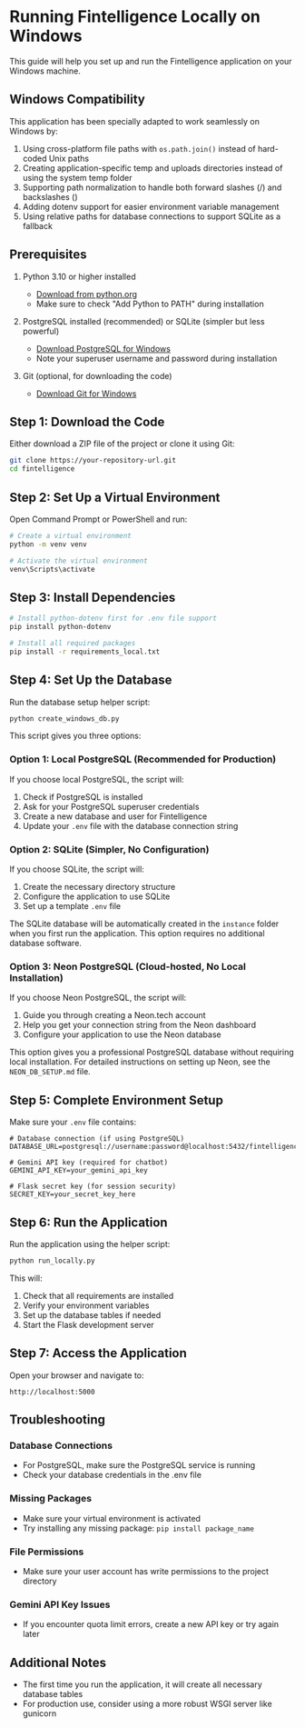 # Running Fintelligence Locally on Windows

This guide will help you set up and run the Fintelligence application on your Windows machine.

## Windows Compatibility

This application has been specially adapted to work seamlessly on Windows by:

1. Using cross-platform file paths with `os.path.join()` instead of hard-coded Unix paths
2. Creating application-specific temp and uploads directories instead of using the system temp folder
3. Supporting path normalization to handle both forward slashes (/) and backslashes (\)
4. Adding dotenv support for easier environment variable management
5. Using relative paths for database connections to support SQLite as a fallback

## Prerequisites

1. Python 3.10 or higher installed 
   - [Download from python.org](https://www.python.org/downloads/windows/)
   - Make sure to check "Add Python to PATH" during installation

2. PostgreSQL installed (recommended) or SQLite (simpler but less powerful)
   - [Download PostgreSQL for Windows](https://www.postgresql.org/download/windows/)
   - Note your superuser username and password during installation

3. Git (optional, for downloading the code)
   - [Download Git for Windows](https://git-scm.com/download/win)

## Step 1: Download the Code

Either download a ZIP file of the project or clone it using Git:

```bash
git clone https://your-repository-url.git
cd fintelligence
```

## Step 2: Set Up a Virtual Environment

Open Command Prompt or PowerShell and run:

```bash
# Create a virtual environment
python -m venv venv

# Activate the virtual environment
venv\Scripts\activate
```

## Step 3: Install Dependencies

```bash
# Install python-dotenv first for .env file support
pip install python-dotenv

# Install all required packages
pip install -r requirements_local.txt
```

## Step 4: Set Up the Database

Run the database setup helper script:

```bash
python create_windows_db.py
```

This script gives you three options:

### Option 1: Local PostgreSQL (Recommended for Production)

If you choose local PostgreSQL, the script will:
1. Check if PostgreSQL is installed
2. Ask for your PostgreSQL superuser credentials
3. Create a new database and user for Fintelligence
4. Update your `.env` file with the database connection string

### Option 2: SQLite (Simpler, No Configuration)

If you choose SQLite, the script will:
1. Create the necessary directory structure
2. Configure the application to use SQLite
3. Set up a template `.env` file

The SQLite database will be automatically created in the `instance` folder when you first run the application. This option requires no additional database software.

### Option 3: Neon PostgreSQL (Cloud-hosted, No Local Installation)

If you choose Neon PostgreSQL, the script will:
1. Guide you through creating a Neon.tech account
2. Help you get your connection string from the Neon dashboard
3. Configure your application to use the Neon database

This option gives you a professional PostgreSQL database without requiring local installation. For detailed instructions on setting up Neon, see the `NEON_DB_SETUP.md` file.

## Step 5: Complete Environment Setup

Make sure your `.env` file contains:

```
# Database connection (if using PostgreSQL)
DATABASE_URL=postgresql://username:password@localhost:5432/fintelligence

# Gemini API key (required for chatbot)
GEMINI_API_KEY=your_gemini_api_key

# Flask secret key (for session security)
SECRET_KEY=your_secret_key_here
```

## Step 6: Run the Application

Run the application using the helper script:

```bash
python run_locally.py
```

This will:
1. Check that all requirements are installed
2. Verify your environment variables
3. Set up the database tables if needed
4. Start the Flask development server

## Step 7: Access the Application

Open your browser and navigate to:

```
http://localhost:5000
```

## Troubleshooting

### Database Connections
- For PostgreSQL, make sure the PostgreSQL service is running
- Check your database credentials in the .env file

### Missing Packages
- Make sure your virtual environment is activated
- Try installing any missing package: `pip install package_name`

### File Permissions
- Make sure your user account has write permissions to the project directory

### Gemini API Key Issues
- If you encounter quota limit errors, create a new API key or try again later

## Additional Notes

- The first time you run the application, it will create all necessary database tables
- For production use, consider using a more robust WSGI server like gunicorn